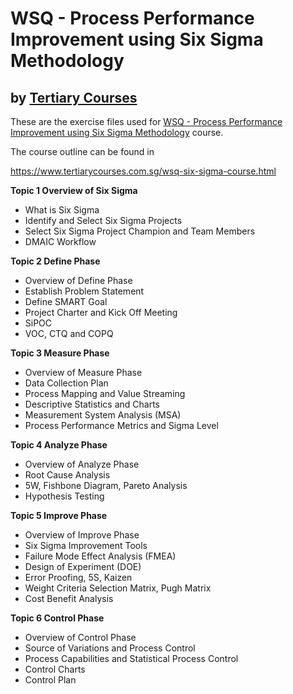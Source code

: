 # WSQ - Process Performance Improvement using Six Sigma Methodology
## by [Tertiary  Courses](https://www.tertiarycourses.com.sg/)

These are the exercise files used for [WSQ - Process Performance Improvement using Six Sigma Methodology](https://www.tertiarycourses.com.sg/wsq-six-sigma-course.html) course. 

The course outline can be found in 

https://www.tertiarycourses.com.sg/wsq-six-sigma-course.html

<p><strong>Topic 1 Overview of Six Sigma</strong></p>
<ul>
<li>What is Six Sigma</li>
<li>Identify and Select Six Sigma Projects</li>
<li>Select Six Sigma Project Champion and Team Members</li>
<li>DMAIC Workflow</li>
</ul>
<p><strong>Topic 2 Define Phase</strong> </p>
<ul>
<li>Overview of Define Phase</li>
<li>Establish Problem Statement</li>
<li>Define SMART Goal</li>
<li>Project Charter and Kick Off Meeting</li>
<li>SiPOC</li>
<li>VOC, CTQ and COPQ</li>
</ul>
<p><strong>Topic 3 Measure Phase</strong> </p>
<ul>
<li>Overview of Measure Phase</li>
<li>Data Collection Plan</li>
<li>Process Mapping and Value Streaming</li>
<li>Descriptive Statistics and Charts</li>
<li>Measurement System Analysis (MSA)</li>
<li>Process Performance Metrics and Sigma Level</li>
</ul>
<p><strong>Topic 4 Analyze Phase</strong></p>
<ul>
<li>Overview of Analyze Phase</li>
<li>Root Cause Analysis</li>
<li>5W, Fishbone Diagram, Pareto Analysis</li>
<li>Hypothesis Testing</li>
</ul>
<p><strong>Topic 5 Improve Phase</strong></p>
<ul>
<li>Overview of Improve Phase</li>
<li>Six Sigma Improvement Tools</li>
<li>Failure Mode Effect Analysis (FMEA)</li>
<li>Design of Experiment (DOE)</li>
<li>Error Proofing, 5S, Kaizen</li>
<li>Weight Criteria Selection Matrix, Pugh Matrix</li>
<li>Cost Benefit Analysis</li>
</ul>
<p><strong>Topic 6 Control Phase</strong></p>
<ul>
<li>Overview of Control Phase</li>
<li>Source of Variations and Process Control</li>
<li>Process Capabilities and Statistical Process Control</li>
<li>Control Charts</li>
<li>Control Plan</li>
</ul>



